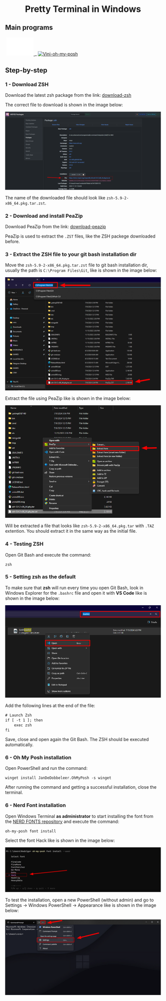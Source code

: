 <h1 align="center">Pretty Terminal in Windows</h1>

## Main programs 

<p style='margin: 20px 4px 32px;'>
    <a href="https://github.com/ohmyzsh/ohmyzsh/wiki/Installing-ZSH" target="_blank" rel="noopener noreferrer">
        <img src="https://github.com/Zsh-art/logo/blob/main/png/white_horizontal_icon.png?raw=true" alt="Vini-zsh" width="88" height="58" />
    </a>_
    <a href="https://ohmyposh.dev/" target="_blank" rel="noreferrer">
        <img src="https://raw.githubusercontent.com/jandedobbeleer/oh-my-posh/main/website/static/img/logo.png" alt="Vini-oh-my-posh" width="90" height="60" />
    </a>
</p>

## Step-by-step

### 1 - Download ZSH 

Download the latest zsh package from the link: [download-zsh](https://packages.msys2.org/package/zsh?repo=msys&variant=x86_64)

The correct file to download is shown in the image below:

![zsh-download](https://github.com/Vinicius999/pretty-terminal-windows/blob/main/images/link-download-zsh.png)

The name of the downloaded file should look like `zsh-5.9-2-x86_64.pkg.tar.zst`.


### 2 - Download and install PeaZip

Download PeaZip from the link: [download-peazip](https://peazip.github.io/index.html)

PeaZip is used to extract the `.ZST` files, like the ZSH packege downloaded before.


### 3 - Extract the ZSH file to your git bash installation dir

Move the `zsh-5.9-2-x86_64.pkg.tar.zst` file to git bash installation dir, usually the path is `C:\Program Files\Git`, like is shown in the image below:

![git-installation-dir](https://github.com/Vinicius999/pretty-terminal-windows/blob/main/images/git-installation-dir.png)

Extract the file using PeaZip like is shown in the image below:

![extract-zsh-peazip](https://github.com/Vinicius999/pretty-terminal-windows/blob/main/images/extract-zsh-peazip.png)

Will be extracted a file that looks like `zsh-5.9-2-x86_64.pkg.tar` with `.TAZ` extention. You should extract it in the same way as the initial file.

### 4 - Testing ZSH

Open Git Bash and execute the command:
```
zsh
```

### 5 - Setting zsh as the default

To make sure that **zsh** will run every time you open Git Bash, look in Windows Explorer for the `.bashrc` file and open it with **VS Code** like is shown in the image below:

![extract-zsh-peazip](https://github.com/Vinicius999/pretty-terminal-windows/blob/main/images/bashrc-file.png)

Add the following lines at the end of the file:

```
# Launch Zsh
if [ -t 1 ]; then
    exec zsh
fi
```

Save, close and open again the Git Bash. The ZSH should be executed automatically.

### 6 - Oh My Posh installation

Open PowerShell and run the command:

```
winget install JanDeDobbeleer.OhMyPosh -s winget
```

After running the command and getting a successful installation, close the terminal.


### 6 - Nerd Font installation

Open Windows Terminal **as administrator** to start installing the font from the [NERD FONTS repository](https://ohmyposh.dev/docs/installation/fonts) and execute the command:

```
oh-my-posh font install
```

Select the font Hack like is shown in the image below:

![nerd-font-install](https://github.com/Vinicius999/pretty-terminal-windows/blob/main/images/nerd-font-install.png)

To test the installation, open a new PowerShell (without admin) and go to Settings -> Windows PowerShell -> Appearance like is shown in the image below:

![nerd-font-install](https://github.com/Vinicius999/pretty-terminal-windows/blob/main/images/powershell-font.gif)